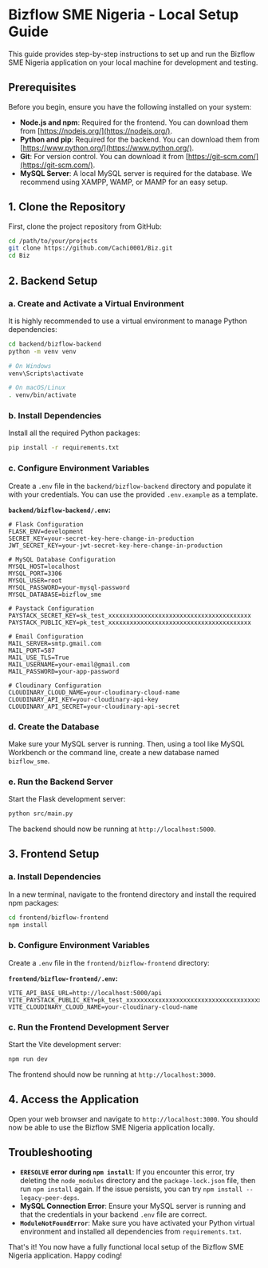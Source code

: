 # Bizflow SME Nigeria - Local Setup Guide

This guide provides step-by-step instructions to set up and run the Bizflow SME Nigeria application on your local machine for development and testing.

## Prerequisites

Before you begin, ensure you have the following installed on your system:

- **Node.js and npm**: Required for the frontend. You can download them from [https://nodejs.org/](https://nodejs.org/).
- **Python and pip**: Required for the backend. You can download them from [https://www.python.org/](https://www.python.org/).
- **Git**: For version control. You can download it from [https://git-scm.com/](https://git-scm.com/).
- **MySQL Server**: A local MySQL server is required for the database. We recommend using XAMPP, WAMP, or MAMP for an easy setup.

## 1. Clone the Repository

First, clone the project repository from GitHub:

```bash
cd /path/to/your/projects
git clone https://github.com/Cachi0001/Biz.git
cd Biz
```

## 2. Backend Setup

### a. Create and Activate a Virtual Environment

It is highly recommended to use a virtual environment to manage Python dependencies:

```bash
cd backend/bizflow-backend
python -m venv venv

# On Windows
venv\Scripts\activate

# On macOS/Linux
. venv/bin/activate
```

### b. Install Dependencies

Install all the required Python packages:

```bash
pip install -r requirements.txt
```

### c. Configure Environment Variables

Create a `.env` file in the `backend/bizflow-backend` directory and populate it with your credentials. You can use the provided `.env.example` as a template.

**`backend/bizflow-backend/.env`:**
```env
# Flask Configuration
FLASK_ENV=development
SECRET_KEY=your-secret-key-here-change-in-production
JWT_SECRET_KEY=your-jwt-secret-key-here-change-in-production

# MySQL Database Configuration
MYSQL_HOST=localhost
MYSQL_PORT=3306
MYSQL_USER=root
MYSQL_PASSWORD=your-mysql-password
MYSQL_DATABASE=bizflow_sme

# Paystack Configuration
PAYSTACK_SECRET_KEY=sk_test_xxxxxxxxxxxxxxxxxxxxxxxxxxxxxxxxxxxxxxxx
PAYSTACK_PUBLIC_KEY=pk_test_xxxxxxxxxxxxxxxxxxxxxxxxxxxxxxxxxxxxxxxx

# Email Configuration
MAIL_SERVER=smtp.gmail.com
MAIL_PORT=587
MAIL_USE_TLS=True
MAIL_USERNAME=your-email@gmail.com
MAIL_PASSWORD=your-app-password

# Cloudinary Configuration
CLOUDINARY_CLOUD_NAME=your-cloudinary-cloud-name
CLOUDINARY_API_KEY=your-cloudinary-api-key
CLOUDINARY_API_SECRET=your-cloudinary-api-secret
```

### d. Create the Database

Make sure your MySQL server is running. Then, using a tool like MySQL Workbench or the command line, create a new database named `bizflow_sme`.

### e. Run the Backend Server

Start the Flask development server:

```bash
python src/main.py
```

The backend should now be running at `http://localhost:5000`.

## 3. Frontend Setup

### a. Install Dependencies

In a new terminal, navigate to the frontend directory and install the required npm packages:

```bash
cd frontend/bizflow-frontend
npm install
```

### b. Configure Environment Variables

Create a `.env` file in the `frontend/bizflow-frontend` directory:

**`frontend/bizflow-frontend/.env`:**
```env
VITE_API_BASE_URL=http://localhost:5000/api
VITE_PAYSTACK_PUBLIC_KEY=pk_test_xxxxxxxxxxxxxxxxxxxxxxxxxxxxxxxxxxxxxxxx
VITE_CLOUDINARY_CLOUD_NAME=your-cloudinary-cloud-name
```

### c. Run the Frontend Development Server

Start the Vite development server:

```bash
npm run dev
```

The frontend should now be running at `http://localhost:3000`.

## 4. Access the Application

Open your web browser and navigate to `http://localhost:3000`. You should now be able to use the Bizflow SME Nigeria application locally.

## Troubleshooting

- **`ERESOLVE` error during `npm install`**: If you encounter this error, try deleting the `node_modules` directory and the `package-lock.json` file, then run `npm install` again. If the issue persists, you can try `npm install --legacy-peer-deps`.
- **MySQL Connection Error**: Ensure your MySQL server is running and that the credentials in your backend `.env` file are correct.
- **`ModuleNotFoundError`**: Make sure you have activated your Python virtual environment and installed all dependencies from `requirements.txt`.

That's it! You now have a fully functional local setup of the Bizflow SME Nigeria application. Happy coding!


